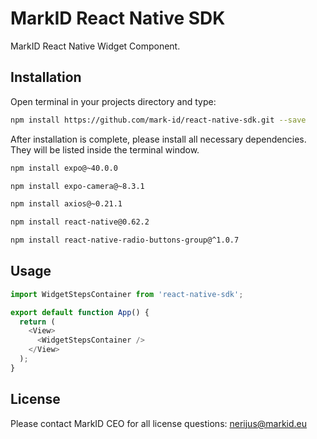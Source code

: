 # MarkID React Native SDK

MarkID React Native Widget Component. 

## Installation

Open terminal in your projects directory and type:

```bash
npm install https://github.com/mark-id/react-native-sdk.git --save     
```

After installation is complete, please install all necessary dependencies. They
will be listed inside the terminal window.

```bash
npm install expo@~40.0.0
```

```bash
npm install expo-camera@~8.3.1      
```

```bash
npm install axios@~0.21.1
```

```bash
npm install react-native@0.62.2
```

```bash
npm install react-native-radio-buttons-group@^1.0.7
```

## Usage

```javascript
import WidgetStepsContainer from 'react-native-sdk';

export default function App() {
  return (
    <View>
      <WidgetStepsContainer />
    </View>
  );
}
```

## License
Please contact MarkID CEO for all license questions:
nerijus@markid.eu